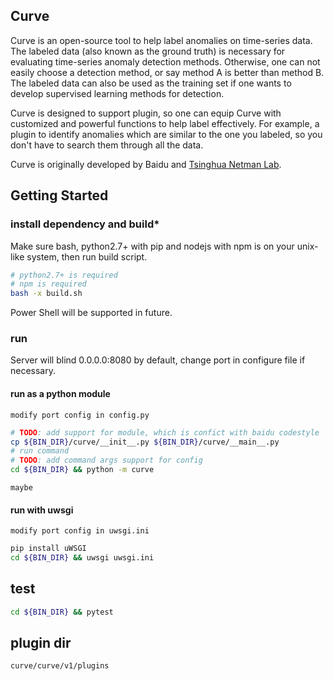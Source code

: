 Curve
---

Curve is an open-source tool to help label anomalies on time-series data. The labeled data (also known as the ground truth) is necessary for evaluating time-series anomaly detection methods. Otherwise, one can not easily choose a detection method, or say method A is better than method B. The labeled data can also be used as the training set if one wants to develop supervised learning methods for detection.

Curve is designed to support plugin, so one can equip Curve with customized and powerful functions to help label effectively. For example, a plugin to identify anomalies which are similar to the one you labeled, so you don't have to search them through all the data.

Curve is originally developed by Baidu and [Tsinghua Netman Lab](https://netman.cs.tsinghua.edu.cn/).


## Getting Started

### install dependency and build*

Make sure bash, python2.7+ with pip and nodejs with npm is on your unix-like system, then run build script.

```bash
# python2.7+ is required
# npm is required
bash -x build.sh
```

Power Shell will be supported in future.

### run

Server will blind 0.0.0.0:8080 by default, change port in configure file if necessary.

#### run as a python module

```modify port config in config.py```

```bash
# TODO: add support for module, which is confict with baidu codestyle
cp ${BIN_DIR}/curve/__init__.py ${BIN_DIR}/curve/__main__.py
# run command
# TODO: add command args support for config
cd ${BIN_DIR} && python -m curve
```

```maybe ```

#### run with uwsgi

```modify port config in uwsgi.ini```

```bash
pip install uWSGI
cd ${BIN_DIR} && uwsgi uwsgi.ini
```

## test

```bash
cd ${BIN_DIR} && pytest
```

## plugin dir

```curve/curve/v1/plugins```

